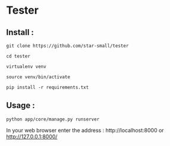 # Tester
<h2>Install :</h2>
    
    git clone https://github.com/star-small/tester
    
    cd tester
    
    virtualenv venv
    
    source venv/bin/activate
    
    pip install -r requirements.txt
    
<h2>Usage :</h2>

    python app/core/manage.py runserver
    
   In your web browser enter the address : http://localhost:8000 or http://127.0.0.1:8000/
